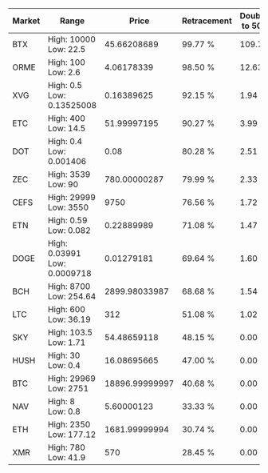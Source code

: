 | Market | Range | Price| Retracement | Doubles to 50% |
| --- | --- | --- | --- | --- |
| BTX | High: 10000<br />Low: 22.5 | 45.66208689 | 99.77 % | 109.75 |
| ORME | High: 100<br />Low: 2.6 | 4.06178339 | 98.50 % | 12.63 |
| XVG | High: 0.5<br />Low: 0.13525008 | 0.16389625 | 92.15 % | 1.94 |
| ETC | High: 400<br />Low: 14.5 | 51.99997195 | 90.27 % | 3.99 |
| DOT | High: 0.4<br />Low: 0.001406 | 0.08 | 80.28 % | 2.51 |
| ZEC | High: 3539<br />Low: 90 | 780.00000287 | 79.99 % | 2.33 |
| CEFS | High: 29999<br />Low: 3550 | 9750 | 76.56 % | 1.72 |
| ETN | High: 0.59<br />Low: 0.082 | 0.22889989 | 71.08 % | 1.47 |
| DOGE | High: 0.03991<br />Low: 0.0009718 | 0.01279181 | 69.64 % | 1.60 |
| BCH | High: 8700<br />Low: 254.64 | 2899.98033987 | 68.68 % | 1.54 |
| LTC | High: 600<br />Low: 36.19 | 312 | 51.08 % | 1.02 |
| SKY | High: 103.5<br />Low: 1.71 | 54.48659118 | 48.15 % | 0.00 |
| HUSH | High: 30<br />Low: 0.4 | 16.08695665 | 47.00 % | 0.00 |
| BTC | High: 29969<br />Low: 2751 | 18896.99999997 | 40.68 % | 0.00 |
| NAV | High: 8<br />Low: 0.8 | 5.60000123 | 33.33 % | 0.00 |
| ETH | High: 2350<br />Low: 177.12 | 1681.99999994 | 30.74 % | 0.00 |
| XMR | High: 780<br />Low: 41.9 | 570 | 28.45 % | 0.00 |
